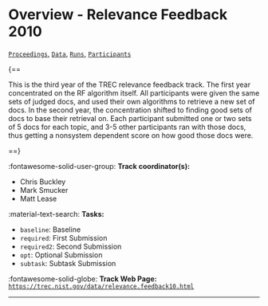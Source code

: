 # Overview - Relevance Feedback 2010

[`Proceedings`](./proceedings.md), [`Data`](./data.md), [`Runs`](./runs.md), [`Participants`](./participants.md)

{==

This is the third year of the TREC relevance feedback track. The first year concentrated on the RF algorithm itself. All participants were given the same sets of judged docs, and used their own algorithms to retrieve a new set of docs. In the second year, the concentration shifted to finding good sets of docs to base their retrieval on. Each participant submitted one or two sets of 5 docs for each topic, and 3-5 other participants ran with those docs, thus getting a nonsystem dependent score on how good those docs were.

==}

:fontawesome-solid-user-group: **Track coordinator(s):**

- Chris Buckley 
- Mark Smucker 
- Matt Lease 

:material-text-search: **Tasks:**

- `baseline`: Baseline 
- `required`: First Submission 
- `required2`: Second Submission 
- `opt`: Optional Submission 
- `subtask`: Subtask Submission 

:fontawesome-solid-globe: **Track Web Page:** [`https://trec.nist.gov/data/relevance.feedback10.html`](https://trec.nist.gov/data/relevance.feedback10.html) 

---

